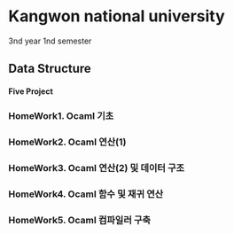 # Kangwon national university

3nd year 1nd semester

## Data Structure
#### Five Project

### HomeWork1. Ocaml 기초
### HomeWork2. Ocaml 연산(1)
### HomeWork3. Ocaml 연산(2) 및 데이터 구조
### HomeWork4. Ocaml 함수 및 재귀 연산
### HomeWork5. Ocaml 컴파일러 구축

